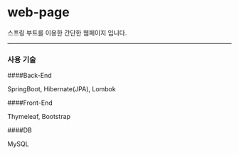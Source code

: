 # web-page

스프링 부트를 이용한 간단한 웹페이지 입니다.

---

### 사용 기술

####Back-End

SpringBoot, Hibernate(JPA), Lombok

####Front-End

Thymeleaf, Bootstrap

####DB

MySQL
